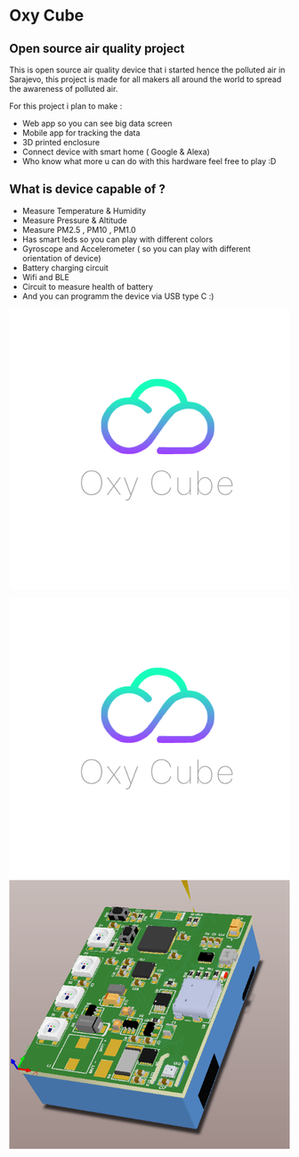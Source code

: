 # Oxy Cube
## Open source air quality project
This is open source air quality device that i started hence the polluted air in Sarajevo, this project is made for all makers all around the world to spread the awareness of polluted air.

For this project i plan to make :
- Web app so you can see big data screen
- Mobile app for tracking the data
- 3D printed enclosure 
- Connect device with smart home ( Google & Alexa)
- Who know what more u can do with this hardware feel free to play :D

## What is device capable of ?
- Measure Temperature & Humidity 
- Measure Pressure & Altitude
- Measure PM2.5 , PM10 , PM1.0
- Has smart leds so you can play with different colors
- Gyroscope and Accelerometer ( so you can play with different orientation of device)
- Battery charging circuit
- Wifi and BLE
- Circuit to measure health of battery
- And you can programm the device via USB type C :)

<img align="center" src="https://github.com/arminsalcin/oxy-cube/blob/main/resources/logo.png" alt="...">

![alt text](https://github.com/arminsalcin/oxy-cube/blob/main/resources/logo.png)
![alt text](https://github.com/arminsalcin/oxy-cube/blob/main/resources/3d-model.png)
